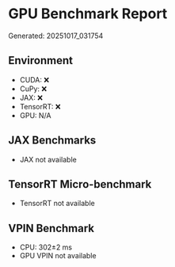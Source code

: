 # GPU Benchmark Report
Generated: 20251017_031754

## Environment
- CUDA: ❌
- CuPy: ❌
- JAX: ❌
- TensorRT: ❌
- GPU: N/A

## JAX Benchmarks
- JAX not available

## TensorRT Micro-benchmark
- TensorRT not available

## VPIN Benchmark
- CPU: 302±2 ms
- GPU VPIN not available
